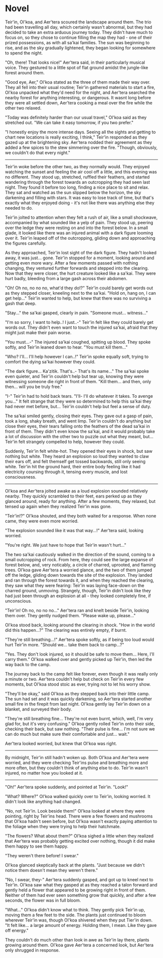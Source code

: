 # Novel

Teir'in, Ol'koa, and Aer'tera scoured the landscape around them. The trio had been travelling all day, which certainly wasn't abnormal, but they had decided to take an extra arduous journey today. They didn't have much to focus on, so they chose to continue filling the map they had - one of their prized possessions, as with all sa'kai families. The sun was beginning to rise, and as the sky gradually lightened, they began looking for somewhere to spend the night.

"Oh, there! That looks nice!" Aer'tera said, in their particularly musical voice. They gestured to a little spot of flat ground amidst the jungle-like forest around them.

"Good eye, Aer," Ol'koa stated as the three of them made their way over. They all fell into their usual routine; Teir'in gathered materials to start a fire, Ol'koa unpacked what they'd need for the night, and Aer'tera searched the nearby forest for anything interesting, or dangerous. It wasnt long before they were all settled down, Aer'tera cooking a meal over the fire while the other two relaxed.

"Today was definitely harder than our usual travel," Ol'koa said as they stretched out. "We can take it easy tomorrow, if you two prefer."

"I honestly enjoy the more intense days. Seeing all the sights and getting to chart new locations is really exciting, I think," Teir'in responded as they gazed up at the brightening sky. Aer'tera nodded their agreement as they added a few spices to the stew simmering over the fire. "Though, obviously, we couldn't do that every night."

---

Teir'in woke before the other two, as they normally would. They enjoyed watching the sunset and feeling the air cool off a little, and this evening was no different. They stood up, stretched, ruffled their feathers, and started wandering through the forest towards an outcropping they had seen last night. They found it before too long, finding a nice place to sit and relax. They sat and watched as the sun slipped below the horizon, the sky darkening and filling with stars. It was easy to lose track of time, but that's exactly what they enjoyed doing - it's not like there was anything else they needed to do.

Teir'in jolted to attention when they felt a rush of air, like a small shockwave, accompanied by what sounded like a yelp of pain. They stood up, peering over the ledge they were resting on and into the forest below. In a small glade, it looked like there was an injured animal with a dark figure looming over it. Teir'in leaped off of the outcropping, gliding down and approaching the figures carefully.

As they approached, Teir'in lost sight of the dark figure. They hadn't looked away, it was just... gone. Teir'in stopped for a moment, looking around and getting even more wary. After a few moments passed with nothing changing, they ventured further forwards and stepped into the clearing. Now that they were closer, the hurt creature looked like a sa'kai. They were hurt badly, bleeding from a large gash across their abdomen.

"Oh! Oh no, no no no, what'd they do!?" Teir'in could barely get words out as they stepped closer, kneeling next to the sa'kai. "Hold on, hang on, I can get help..." Teir'in wanted to help, but knew that there was no surviving a gash that deep.

"Stay..." the sa'kai gasped, clearly in pain. "Someone must... witness..."

"I'm so sorry, I want to help..! I just..-" Teir'in felt like they could barely get words out. They didn't even want to touch the injured sa'kai, afraid that they might just make their pain worse.

"You must...-" The injured sa'kai coughed, spitting up blood. They spoke softly, and Teir'in leaned down to hear. "You must kill them..."

"Who? I'll... I'll help however I can..!" Teir'in spoke equally soft, trying to comfort the dying sa'kai however they could.

"The dark figure... Ka'zitik. That's..- That's its name..." The sa'kai spoke even quieter, and Teir'in couldn't help but tear up, knowing they were witnessing someone die right in front of them. "Kill them... and then, only then... will you be truly free."

"I-" Teir'in had to hold back tears. "I'll- I'll do whatever it takes. To avenge you..." It felt strange that they were so determined to help this sa'kai they had never met before, but... Teir'in couldn't help but feel a sense of duty.

The sa'kai smiled gently, closing their eyes. They gave out a gasp of pain, took a long, shaky breath, and went limp. Teir'in couldn't do anything but close their eyes, their tears falling onto the feathers of the dead sa'kai in front of them. They didn't even know the sa'kai, and it would probably take a lot of discussion with the other two to puzzle out what they meant, but... Teir'in felt strangely compelled to help, however they could.

Suddenly, Teir'in felt white-hot. They opened their eyes in shock, but saw nothing but white. They heard an explosion so loud they wanted to claw their ears off, and felt themself get tossed backwards, still only seeing white. Teir'in hit the ground hard, their entire body feeling like it had electricity coursing through it, tensing every muscle, and lost consciousness.

---

Ol'koa and Aer'tera jolted awake as a loud explosion sounded relatively nearby. They quickly scrambled to their feet, ears perked up as they glanced around, ready for anything. After a few moments, they relaxed, but tensed up again when they realized Teir'in was gone.

"Teir'in!?" Ol'koa shouted, and they both waited for a response. When none came, they were even more worried.

"The explosion sounded like it was that way...!" Aer'tera said, looking worried.

"You're right. We just have to hope that Teir'in wasn't hurt..."

The two sa'kai cautiously walked in the direction of the sound, coming to a small outcropping of rock. From here, they could see the large expanse of forest below, and, very noticably, a circle of charred, uprooted, and flaming trees. Ol'koa gave Aer'tera a worried glance, and the two of them jumped off the ledge, gliding down towards the site of the explosion. They landed and ran through the forest towards it, and when they reached the clearing, they saw what they were fearing: Teir'in was laying face-down on the charred ground, unmoving. Strangely, though, Teir'in didn't look like they had just been through an explosion at all - they looked completely fine, if unconscious.

"Teir'in! Oh no, no no no..." Aer'tera ran and knelt beside Teir'in, looking them over. They gently nudged them. "Please wake up, please..."

Ol'koa stood back, looking around the clearing in shock. "How in the world did this happen...?" The clearing was entirely empty, if burnt.

"They're still breathing...!" Aer'tera spoke softly, as if being too loud would hurt Teir'in more. "Should we... take them back to camp...?"

"Yes. They don't look injured, so it should be safe to move them... Here, I'll carry them." Ol'koa walked over and gently picked up Teir'in, then led the way back to the camp.

The journey back to the camp felt like forever, even though it was really only a minute or two. Aer'tera couldn't help but check on Teir'in every few moments, but Ol'koa stood stoic as ever, trying not to let his worry show.

"They'll be okay," said Ol'koa as they stepped back into their little camp. The sun had set and it was quickly darkening, so Aer'tera started another small fire in the firepit from last night. Ol'koa gently lay Teir'in down on a blanket, and surveyed their body.

"They're still breathing fine... They're not even burnt, which, well, I'm very glad for, but it's very confusing." Ol'koa gently rolled Teir'in onto their side, checking their back, but saw nothing. "Their pulse is fine... I'm not sure we can do much but make sure their comfortable and just... wait."

Aer'tera looked worried, but knew that Ol'koa was right.

---

By midnight, Teir'in still hadn't woken up. Both Ol'koa and Aer'tera were worried, and they were checking Teir'ins pulse and breathing more and more often, but they couldn't think of anything else to do. Teir'in wasn't injured, no matter how you looked at it.

---

"Oh!" Aer'tera spoke suddenly, and pointed at Teir'in. "Look!"

"What? Where?" Ol'koa walked quickly over to Teir'in, looking worried. It didn't look like anything had changed.

"No, not Teir'in. Look beside them!" Ol'koa looked at where they were pointing, right by Teir'ins head. There were a few flowers and mushrooms that Ol'koa hadn't seen before, but Ol'koa wasn't exactly paying attention to the foliage when they were trying to help their hatchmate.

"The flowers? What about them?" Ol'koa sighed a little when they realized that Aer'tera was probably getting excited over nothing, though it did make them happy to see them happy.

"They weren't there before! I swear."

Ol'koa glanced skeptically back at the plants. "Just because we didn't notice them doesn't mean they weren't there."

"No, I swear, they-" Aer'tera suddenly gasped, and got up to kneel next to Teir'in. Ol'koa saw what they gasped at as they reached a talon forward and gently held a flower that appeared to be growing right in front of them. Neither of them had ever seen something grow that quickly, and after a few seconds, the flower was in full bloom.

"What..." Ol'koa didn't know what to think. They gently pick Teir'in up, moving them a few feet to the side. The plants just continued to bloom wherever Teir'in was, though Ol'koa shivered when they put Tier'in down. "It felt like... a large amount of energy. Holding them, I mean. Like they gave off energy."

They couldn't do much other than look in awe as Teir'in lay there, plants growing around them. Ol'koa gave Aer'tera a concerned look, but Aer'tera only shrugged in response.
